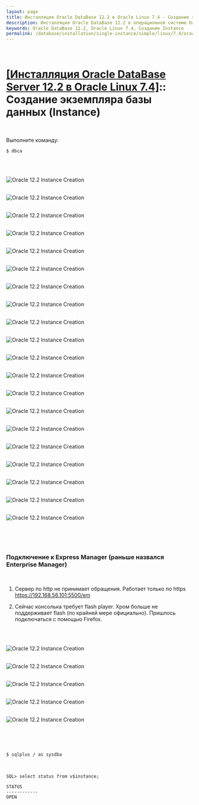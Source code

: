 ```yaml
---
layout: page
title: Инсталляция Oracle DataBase 12.2 в Oracle Linux 7.4 - Создание экземпляра базы данных (Instance)
description: Инсталляция Oracle DataBase 12.2 в операционной системе Oracle Linux 7.4 - Создание экземпляра базы данных (Instance)
keywords: Oracle DataBase 12.2, Oracle Linux 7.4, Создание Instance
permalink: /database/installation/single-instance/simple/linux/7.4/oracle/12.2/oracle-instance-creation/
---
```


<br/>

# <a href="/database/installation/single-instance/simple/linux/7.4/oracle/12.2/">[Инсталляция Oracle DataBase Server 12.2 в Oracle Linux 7.4]</a>:: Создание экземпляра базы данных (Instance)

<br/>

Выполните команду:

    $ dbca

<br/><br/>

<img src="//img.oracledba.net/01-database/02-installation/01-single-instance/01-simple/02-linux/7.4/oracle/12.2/04-instance-creation/instance-creation_01.png" border="0" alt="Oracle 12.2 Instance Creation"><br/><br/>

<img src="//img.oracledba.net/01-database/02-installation/01-single-instance/01-simple/02-linux/7.4/oracle/12.2/04-instance-creation/instance-creation_02.png" border="0" alt="Oracle 12.2 Instance Creation"><br/><br/>

<img src="//img.oracledba.net/01-database/02-installation/01-single-instance/01-simple/02-linux/7.4/oracle/12.2/04-instance-creation/instance-creation_03.png" border="0" alt="Oracle 12.2 Instance Creation"><br/><br/>

<img src="//img.oracledba.net/01-database/02-installation/01-single-instance/01-simple/02-linux/7.4/oracle/12.2/04-instance-creation/instance-creation_04.png" border="0" alt="Oracle 12.2 Instance Creation"><br/><br/>

<img src="//img.oracledba.net/01-database/02-installation/01-single-instance/01-simple/02-linux/7.4/oracle/12.2/04-instance-creation/instance-creation_05.png" border="0" alt="Oracle 12.2 Instance Creation"><br/><br/>

<img src="//img.oracledba.net/01-database/02-installation/01-single-instance/01-simple/02-linux/7.4/oracle/12.2/04-instance-creation/instance-creation_06.png" border="0" alt="Oracle 12.2 Instance Creation"><br/><br/>

<img src="//img.oracledba.net/01-database/02-installation/01-single-instance/01-simple/02-linux/7.4/oracle/12.2/04-instance-creation/instance-creation_07.png" border="0" alt="Oracle 12.2 Instance Creation"><br/><br/>

<img src="//img.oracledba.net/01-database/02-installation/01-single-instance/01-simple/02-linux/7.4/oracle/12.2/04-instance-creation/instance-creation_08.png" border="0" alt="Oracle 12.2 Instance Creation"><br/><br/>

<img src="//img.oracledba.net/01-database/02-installation/01-single-instance/01-simple/02-linux/7.4/oracle/12.2/04-instance-creation/instance-creation_09.png" border="0" alt="Oracle 12.2 Instance Creation"><br/><br/>

<img src="//img.oracledba.net/01-database/02-installation/01-single-instance/01-simple/02-linux/7.4/oracle/12.2/04-instance-creation/instance-creation_10.png" border="0" alt="Oracle 12.2 Instance Creation"><br/><br/>

<img src="//img.oracledba.net/01-database/02-installation/01-single-instance/01-simple/02-linux/7.4/oracle/12.2/04-instance-creation/instance-creation_11.png" border="0" alt="Oracle 12.2 Instance Creation"><br/><br/>

<img src="//img.oracledba.net/01-database/02-installation/01-single-instance/01-simple/02-linux/7.4/oracle/12.2/04-instance-creation/instance-creation_12.png" border="0" alt="Oracle 12.2 Instance Creation"><br/><br/>

<img src="//img.oracledba.net/01-database/02-installation/01-single-instance/01-simple/02-linux/7.4/oracle/12.2/04-instance-creation/instance-creation_13.png" border="0" alt="Oracle 12.2 Instance Creation"><br/><br/>

<img src="//img.oracledba.net/01-database/02-installation/01-single-instance/01-simple/02-linux/7.4/oracle/12.2/04-instance-creation/instance-creation_14.png" border="0" alt="Oracle 12.2 Instance Creation"><br/><br/>

<img src="//img.oracledba.net/01-database/02-installation/01-single-instance/01-simple/02-linux/7.4/oracle/12.2/04-instance-creation/instance-creation_15.png" border="0" alt="Oracle 12.2 Instance Creation"><br/><br/>

<img src="//img.oracledba.net/01-database/02-installation/01-single-instance/01-simple/02-linux/7.4/oracle/12.2/04-instance-creation/instance-creation_16.png" border="0" alt="Oracle 12.2 Instance Creation"><br/><br/>

<img src="//img.oracledba.net/01-database/02-installation/01-single-instance/01-simple/02-linux/7.4/oracle/12.2/04-instance-creation/instance-creation_17.png" border="0" alt="Oracle 12.2 Instance Creation"><br/><br/>

<img src="//img.oracledba.net/01-database/02-installation/01-single-instance/01-simple/02-linux/7.4/oracle/12.2/04-instance-creation/instance-creation_18.png" border="0" alt="Oracle 12.2 Instance Creation"><br/><br/>

<img src="//img.oracledba.net/01-database/02-installation/01-single-instance/01-simple/02-linux/7.4/oracle/12.2/04-instance-creation/instance-creation_19.png" border="0" alt="Oracle 12.2 Instance Creation"><br/><br/>

<img src="//img.oracledba.net/01-database/02-installation/01-single-instance/01-simple/02-linux/7.4/oracle/12.2/04-instance-creation/instance-creation_20.png" border="0" alt="Oracle 12.2 Instance Creation"><br/><br/>

<br/><br/>

### Подключение к Express Manager (раньше назвался Enterprise Manager)

<br/>

1. Сервер по http не принимает обращения. Работает только по https <br/>
   https://192.168.56.101:5500/em

2. Сейчас консолька требует flash player. Хром больше не поддерживает flash (по крайней мере официально). Пришлось подключаться с помощью Firefox.

<br/><br/>

<img src="//img.oracledba.net/01-database/02-installation/01-single-instance/01-simple/02-linux/7.4/oracle/12.2/04-instance-creation/instance-creation_21.png" border="0" alt="Oracle 12.2 Instance Creation"><br/><br/>

<img src="//img.oracledba.net/01-database/02-installation/01-single-instance/01-simple/02-linux/7.4/oracle/12.2/04-instance-creation/instance-creation_22.png" border="0" alt="Oracle 12.2 Instance Creation"><br/><br/>

<img src="//img.oracledba.net/01-database/02-installation/01-single-instance/01-simple/02-linux/7.4/oracle/12.2/04-instance-creation/instance-creation_23.png" border="0" alt="Oracle 12.2 Instance Creation"><br/><br/>

<img src="//img.oracledba.net/01-database/02-installation/01-single-instance/01-simple/02-linux/7.4/oracle/12.2/04-instance-creation/instance-creation_24.png" border="0" alt="Oracle 12.2 Instance Creation"><br/><br/>

<img src="//img.oracledba.net/01-database/02-installation/01-single-instance/01-simple/02-linux/7.4/oracle/12.2/04-instance-creation/instance-creation_25.png" border="0" alt="Oracle 12.2 Instance Creation"><br/><br/>

<br/><br/>

    $ sqlplus / as sysdba

<br/>

    SQL> select status from v$instance;

    STATUS
    ------------
    OPEN
